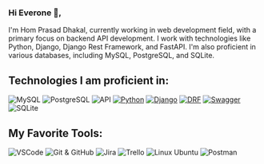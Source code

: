 ### Hi Everone 👋,

I'm Hom Prasad Dhakal, currently working in web development field, with a primary focus on backend API development. I work with technologies like Python, Django, Django Rest Framework, and FastAPI. I'm also proficient in various databases, including MySQL, PostgreSQL, and SQLite.
## Technologies I am proficient in:


![MySQL](https://img.shields.io/badge/Database-MySQL-blue)
![PostgreSQL](https://img.shields.io/badge/Database-PostgreSQL-blue)
![API](https://img.shields.io/badge/API-Yes-brightgreen)
[![Python](https://img.shields.io/badge/Python-3776AB?logo=python&logoColor=white&style=flat)](https://www.python.org/)
[![Django](https://img.shields.io/badge/Django-092E20?logo=django&logoColor=white&style=flat)](https://www.djangoproject.com/)
[![DRF](https://img.shields.io/badge/Django_REST_Framework-FF1709?logo=django&logoColor=white&style=flat)](https://www.django-rest-framework.org/)
[![Swagger](https://img.shields.io/badge/Swagger-85EA2D?logo=swagger&logoColor=black&style=flat)](https://swagger.io/)
![SQLite](https://img.shields.io/badge/Database-SQLite-blue)





## My Favorite Tools:
![VSCode](https://img.shields.io/badge/Editor-VSCode-blue)
![Git & GitHub](https://img.shields.io/badge/Version%20Control-Git%20%26%20GitHub-lightgrey)
![Jira](https://img.shields.io/badge/Issue%20Tracking-Jira-blue)
![Trello](https://img.shields.io/badge/Project%20Management-Trello-green)
![Linux Ubuntu](https://img.shields.io/badge/Platform-Linux%20Ubuntu-orange)
![Postman](https://img.shields.io/badge/API%20Development-Postman-orange)












